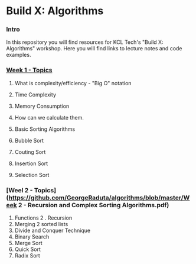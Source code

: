 # Build X: Algorithms
### Intro
In this repository you will find resources for KCL Tech's "Build X: Algorithms" workshop.
Here you will find links to lecture notes and code examples.

### [Week 1 - Topics](https://github.com/GeorgeRaduta/algorithms/blob/master/Week%201%20-%20Big%20O%20%2B%20Basic%20Sorting%20Algorithms.pdf)
1.  What is complexity/efficiency - "Big O" notation
  1.  Time Complexity
  2.  Memory Consumption

2.  How can we calculate them.
3.  Basic Sorting Algorithms
  1.  Bubble Sort
  2.  Couting Sort
  3.  Insertion Sort 
  4.  Selection Sort 
### [Weel 2 - Topics](https://github.com/GeorgeRaduta/algorithms/blob/master/Week 2 - Recursion and Complex Sorting Algorithms.pdf)

1.  Functions
2
.  Recursion
3.  Merging 2 sorted lists
4.  Divide and Conquer Technique
5.  Binary Search
6.  Merge Sort
7.  Quick Sort
8.  Radix Sort